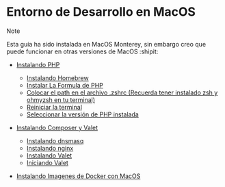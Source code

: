 # Entorno de Desarrollo en MacOS 

> [!NOTE]
> Esta guía ha sido instalada en MacOS Monterey, sin embargo creo que puede funcionar en otras versiones de MacOS :shipit:

* [ Instalando PHP ](https://github.com/hanier10/Documentation/blob/main/instalando_php_version_7.md)
  
   * [Instalando Homebrew](https://github.com/hanier10/Documentation/blob/main/instalando_php_version_7.md)
   * [Instalar La Formula de PHP](https://github.com/hanier10/Documentation/blob/main/instalando_php_version_7.md#instalar-la-f%C3%B3rmula-de-php)
   * [Colocar el path en el archivo .zshrc (Recuerda tener instalado zsh y ohmyzsh en tu terminal)](https://github.com/hanier10/Documentation/blob/main/instalando_php_version_7.md#colocar-el-path-en-el-archivo-zshrc-recuerda-tener-instalado-zsh-y-ohmyzsh-en-tu-terminal)
   * [Reiniciar la terminal](https://github.com/hanier10/Documentation/blob/main/instalando_php_version_7.md#reiniciar-la-terminal)
   * [Seleccionar la versión de PHP instalada](https://github.com/hanier10/Documentation/blob/main/instalando_php_version_7.md#seleccionar-la-versi%C3%B3n-de-php-instalada)
 
* [ Instalando Composer y Valet ](https://github.com/hanier10/Documentation/blob/main/composer_and_valet.md#instalando-composer-y-valet)
  
   * [Instalando dnsmasq](https://github.com/hanier10/Documentation/blob/main/composer_and_valet.md#instalando-dnsmasq)
   * [Instalando nginx](https://github.com/hanier10/Documentation/blob/main/composer_and_valet.md#instalando-nginx)
   * [Instalando Valet](https://github.com/hanier10/Documentation/blob/main/composer_and_valet.md#instalando-valet)
   * [Iniciando Valet](https://github.com/hanier10/Documentation/blob/main/composer_and_valet.md#iniciando-valet)

* [ Instalando Imagenes de Docker con MacOS ]((https://github.com/hanier10/Documentation/blob/e9eebcf14444695394bfd57872a199d1f0b5e078/instalar-imagenes-docker-en-macos.md))
